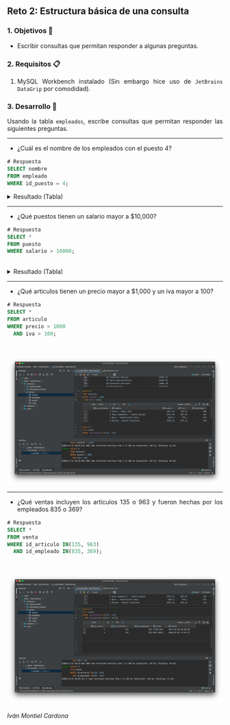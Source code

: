 ## Reto 2: Estructura básica de una consulta

<div style="text-align: justify;">

### 1. Objetivos :dart:

- Escribir consultas que permitan responder a algunas preguntas.

### 2. Requisitos :clipboard:

1. MySQL Workbench instalado (Sin embargo hice uso de `JetBrains DataGrip` por comodidad).

### 3. Desarrollo :rocket:

Usando la tabla `empleados`, escribe consultas que permitan responder las siguientes preguntas.

---

- ¿Cuál es el nombre de los empleados con el puesto 4?

```sql
# Respuesta
SELECT nombre
FROM empleado
WHERE id_puesto = 4;                  
```
<details><summary>Resultado (Tabla)</summary>
<p>

<details><summary>Evidencia (Jetbrains DataGrip)</summary>
<p>
<br />
<p align="center">
  <a>
    <img src="https://github.com/begeistert/Bedu/blob/main/Sesion-01/Reto-02/Captura%201.png">
  </a>
</p>
</details>

|#  |nombre                       |
|---|-----------------------------|
|1  |Norrie                       |
|2  |Maxy                         |

</p>
</details>

---

- ¿Qué puestos tienen un salario mayor a $10,000?

```sql
# Respuesta
SELECT *
FROM puesto
WHERE salario > 10000;                  
```

<br />
<details><summary>Resultado (Tabla)</summary>
<p>
<details><summary>Evidencia (Jetbrains DataGrip)</summary>
<p>
<br />
<p align="center">
  <a>
    <img src="https://github.com/begeistert/Bedu/blob/main/Sesion-01/Reto-02/Captura%202.png">
  </a>
</p>
</details>

|#  |id_puesto                    |nombre                              |salario |
|---|-----------------------------|------------------------------------|--------|
|1  |1                            |Analog Circuit Design manager       |28500.98|
|2  |2                            |Junior Executive                    |10508.47|
|3  |3                            |Director of Sales                   |28725.56|
|4  |4                            |Staff Scientist                     |14965.31|
|5  |5                            |Desktop Support Technician          |15885.41|
|6  |6                            |Budget/Accounting Analyst III       |17131.23|
|7  |7                            |Accounting Assistant III            |29257.91|
|8  |8                            |Programmer Analyst II               |23223.95|
|9  |9                            |Nurse Practicioner                  |11483.4 |
|10 |10                           |Social Worker                       |18008.12|
|11 |11                           |Teacher                             |21472.3 |
|12 |12                           |Structural Engineer                 |10538.63|
|13 |13                           |Senior Editor                       |11255.21|
|14 |14                           |Human Resources Manager             |20746.5 |
|15 |15                           |Web Designer IV                     |24826.77|
|16 |16                           |Safety Technician IV                |27612.46|
|17 |17                           |Financial Analyst                   |10145.15|
|18 |18                           |Speech Pathologist                  |29967.17|
|19 |19                           |Recruiter                           |16302.06|
|20 |20                           |Quality Control Specialist          |22865.39|
|21 |21                           |Graphic Designer                    |19305.16|
|22 |22                           |Computer Systems Analyst II         |16606.5 |
|23 |23                           |Social Worker                       |11686.97|
|24 |24                           |Design Engineer                     |23525.5 |
|25 |25                           |Staff Accountant IV                 |18265.64|
|26 |26                           |Financial Advisor                   |12531.67|
|27 |27                           |Sales Representative                |26687.62|
|28 |28                           |Executive Secretary                 |16004.18|
|29 |29                           |VP Marketing                        |26578.02|
|30 |30                           |Software Engineer IV                |24672.81|
|31 |31                           |General Manager                     |29561.15|
|32 |32                           |Clinical Specialist                 |11845.26|
|33 |33                           |Biostatistician IV                  |29842.41|
|34 |34                           |Help Desk Technician                |16890.91|
|35 |35                           |Community Outreach Specialist       |21445.36|
|36 |36                           |Civil Engineer                      |15679.31|
|37 |37                           |Compensation Analyst                |21540.92|
|38 |38                           |Senior Financial Analyst            |11456.12|
|39 |39                           |Help Desk Technician                |29879.62|
|40 |40                           |VP Quality Control                  |13685.23|
|41 |41                           |Biostatistician I                   |27796.43|
|42 |42                           |Administrative Officer              |15580.77|
|43 |43                           |Environmental Tech                  |13814.65|
|44 |44                           |Database Administrator II           |16263.36|
|45 |45                           |Programmer III                      |15096.16|
|46 |46                           |Senior Sales Associate              |10165.54|
|47 |47                           |Project Manager                     |27133.83|
|48 |48                           |Occupational Therapist              |24735.89|
|49 |49                           |Information Systems Manager         |24466.31|
|50 |50                           |Software Test Engineer III          |15599.51|
|51 |51                           |Project Manager                     |18880.87|
|52 |52                           |Information Systems Manager         |27462.67|
|53 |53                           |Accountant IV                       |10343.33|
|54 |54                           |Dental Hygienist                    |16095.89|
|55 |55                           |Tax Accountant                      |19793.16|
|56 |56                           |Human Resources Assistant I         |29685.55|
|57 |57                           |Programmer Analyst IV               |27790.84|
|58 |58                           |Human Resources Assistant II        |15184.37|
|59 |59                           |Graphic Designer                    |24724.2 |
|60 |60                           |Account Coordinator                 |14313.52|
|61 |61                           |Web Developer III                   |15457.03|
|62 |62                           |Compensation Analyst                |21130.7 |
|63 |63                           |Structural Engineer                 |16081.45|
|64 |64                           |Research Assistant IV               |20290.75|
|65 |65                           |Cost Accountant                     |12111.31|
|66 |66                           |Budget/Accounting Analyst III       |20428.7 |
|67 |67                           |Recruiting Manager                  |22278.6 |
|68 |68                           |Data Coordiator                     |25146.25|
|69 |69                           |Research Associate                  |15087.41|
|70 |70                           |Senior Quality Engineer             |15241.47|
|71 |71                           |Registered Nurse                    |21090.19|
|72 |72                           |Senior Quality Engineer             |25607.52|
|73 |73                           |Media Manager III                   |23918.19|
|74 |74                           |Mechanical Systems Engineer         |18228.38|
|75 |75                           |Data Coordiator                     |28264.31|
|76 |76                           |Software Engineer I                 |26955.78|
|77 |77                           |Occupational Therapist              |24963.54|
|78 |78                           |Nurse                               |16884.18|
|79 |79                           |Junior Executive                    |29916.06|
|80 |80                           |Staff Scientist                     |11471.92|
|81 |81                           |Computer Systems Analyst I          |14289.68|
|82 |82                           |Information Systems Manager         |21772.24|
|83 |83                           |Web Developer IV                    |12456.52|
|84 |84                           |Nuclear Power Engineer              |12173.71|
|85 |85                           |Electrical Engineer                 |21419.93|
|86 |86                           |Speech Pathologist                  |18404.2 |
|87 |87                           |Mechanical Systems Engineer         |15601.22|
|88 |88                           |Nurse Practicioner                  |11822.42|
|89 |89                           |Legal Assistant                     |23209.28|
|90 |90                           |Data Coordiator                     |15502.32|
|91 |91                           |Research Associate                  |29800.09|
|92 |92                           |Product Engineer                    |25908.37|
|93 |93                           |VP Sales                            |23835.4 |
|94 |94                           |Compensation Analyst                |10719.88|
|95 |95                           |Occupational Therapist              |15286.05|
|96 |96                           |Marketing Assistant                 |19593.51|
|97 |97                           |Account Coordinator                 |12461.04|
|98 |98                           |Sales Associate                     |24738.74|
|99 |99                           |Physical Therapy Assistant          |23573.61|
|100|100                          |Geologist IV                        |23026.27|
|101|101                          |Chemical Engineer                   |24483.92|
|102|102                          |Recruiter                           |28929.3 |
|103|103                          |Financial Advisor                   |17153.99|
|104|104                          |Senior Cost Accountant              |20096.87|
|105|105                          |Librarian                           |24453.31|
|106|106                          |Cost Accountant                     |11834.8 |
|107|107                          |Internal Auditor                    |24476.39|
|108|108                          |Internal Auditor                    |23620.22|
|109|109                          |Staff Accountant II                 |10438.12|
|110|110                          |Administrative Assistant II         |16934.56|
|111|111                          |Software Consultant                 |21096.1 |
|112|112                          |Sales Associate                     |24096.88|
|113|113                          |Financial Advisor                   |18398.44|
|114|114                          |Senior Quality Engineer             |10677.54|
|115|115                          |Project Manager                     |28841.26|
|116|116                          |Safety Technician I                 |15855.96|
|117|117                          |Social Worker                       |20905.23|
|118|118                          |Research Associate                  |17760.49|
|119|119                          |VP Accounting                       |19769.99|
|120|120                          |Database Administrator I            |18049.94|
|121|121                          |Help Desk Technician                |14202.55|
|122|122                          |Accountant III                      |21880.07|
|123|123                          |Nurse Practicioner                  |26483.57|
|124|124                          |Biostatistician III                 |18472.94|
|125|125                          |Assistant Manager                   |23908.08|
|126|126                          |Human Resources Manager             |10579.94|
|127|127                          |Web Designer IV                     |17833.57|
|128|128                          |Biostatistician I                   |16450.44|
|129|129                          |Sales Representative                |11213.63|
|130|130                          |Desktop Support Technician          |10940.94|
|131|131                          |Speech Pathologist                  |12090.9 |
|132|132                          |Administrative Assistant II         |29512.59|
|133|133                          |Environmental Tech                  |13570.13|
|134|134                          |Geological Engineer                 |23081.04|
|135|135                          |Chemical Engineer                   |10208.84|
|136|136                          |Assistant Professor                 |27933.59|
|137|137                          |Help Desk Operator                  |10019.44|
|138|138                          |Chief Design Engineer               |13596.5 |
|139|139                          |Financial Advisor                   |20528.15|
|140|140                          |Quality Engineer                    |20829.76|
|141|141                          |VP Marketing                        |22101.9 |
|142|142                          |Developer II                        |13860.47|
|143|143                          |VP Marketing                        |16283.37|
|144|144                          |Project Manager                     |17118.57|
|145|145                          |Biostatistician I                   |24908.56|
|146|146                          |Quality Control Specialist          |22975.08|
|147|147                          |Senior Developer                    |27119.94|
|148|148                          |Tax Accountant                      |23100.57|
|149|149                          |Speech Pathologist                  |21391.61|
|150|150                          |Administrative Officer              |10013.44|
|151|151                          |Editor                              |19022.09|
|152|152                          |Junior Executive                    |29226.46|
|153|153                          |Accounting Assistant I              |29770   |
|154|154                          |Business Systems Development Analyst|20612.78|
|155|155                          |Physical Therapy Assistant          |12325.2 |
|156|156                          |Project Manager                     |25952.97|
|157|157                          |Pharmacist                          |21270.3 |
|158|158                          |Information Systems Manager         |17275.96|
|159|159                          |Assistant Manager                   |11856.4 |
|160|160                          |Account Executive                   |20688.95|
|161|161                          |Junior Executive                    |10298.53|
|162|162                          |Account Coordinator                 |13500.38|
|163|163                          |Senior Editor                       |11618.93|
|164|164                          |Community Outreach Specialist       |26782.42|
|165|165                          |Recruiting Manager                  |10217.1 |
|166|166                          |Programmer II                       |21700.62|
|167|167                          |Account Executive                   |18350.35|
|168|168                          |Product Engineer                    |29175.25|
|169|169                          |VP Accounting                       |11932.1 |
|170|170                          |Design Engineer                     |11430.73|
|171|171                          |Paralegal                           |11273.11|
|172|172                          |Desktop Support Technician          |23331.59|
|173|173                          |Financial Advisor                   |13676.73|
|174|174                          |Associate Professor                 |29040.39|
|175|175                          |Business Systems Development Analyst|28185.01|
|176|176                          |Automation Specialist III           |28551.28|
|177|177                          |Dental Hygienist                    |21317.51|
|178|178                          |VP Product Management               |20418.46|
|179|179                          |Graphic Designer                    |16366.24|
|180|180                          |Editor                              |11627.49|
|181|181                          |Automation Specialist II            |21208.29|
|182|182                          |Assistant Professor                 |19386.62|
|183|183                          |Professor                           |28789.65|
|184|184                          |Executive Secretary                 |13547.26|
|185|185                          |Project Manager                     |15289.93|
|186|186                          |Technical Writer                    |17061.35|
|187|187                          |Director of Sales                   |10232.21|
|188|188                          |Product Engineer                    |16849.51|
|189|189                          |Statistician II                     |11827.8 |
|190|190                          |Geological Engineer                 |13978.46|
|191|191                          |Nurse Practicioner                  |15674.23|
|192|192                          |Geological Engineer                 |27495.54|
|193|193                          |Quality Engineer                    |11579.64|
|194|194                          |Senior Quality Engineer             |26106.93|
|195|195                          |Systems Administrator III           |27564.69|
|196|196                          |Senior Editor                       |20178.83|
|197|197                          |Recruiter                           |24571.07|
|198|198                          |Executive Secretary                 |24300.59|
|199|199                          |General Manager                     |19104.59|
|200|200                          |Geological Engineer                 |25202.47|
|201|201                          |Cost Accountant                     |25463.4 |
|202|202                          |Marketing Manager                   |27423.32|
|203|203                          |VP Marketing                        |17990.41|
|204|204                          |Media Manager IV                    |18185.4 |
|205|205                          |Software Test Engineer I            |22150.18|
|206|206                          |Business Systems Development Analyst|18022.71|
|207|207                          |Chief Design Engineer               |18651.94|
|208|208                          |Financial Advisor                   |10102.92|
|209|209                          |Research Associate                  |19851.11|
|210|210                          |Nurse Practicioner                  |16268.7 |
|211|211                          |Community Outreach Specialist       |10117.81|
|212|212                          |Sales Representative                |22239.37|
|213|213                          |Administrative Assistant I          |28952.63|
|214|214                          |Pharmacist                          |17596.91|
|215|215                          |Accounting Assistant II             |24026.35|
|216|216                          |Account Executive                   |29552.05|
|217|217                          |Account Coordinator                 |12867.38|
|218|218                          |Help Desk Technician                |19757.64|
|219|219                          |Engineer II                         |28226.82|
|220|220                          |Executive Secretary                 |22362.26|
|221|221                          |Staff Scientist                     |29052.89|
|222|222                          |Developer III                       |11616.76|
|223|223                          |Quality Engineer                    |28489.81|
|224|224                          |Software Consultant                 |18145.49|
|225|225                          |Professor                           |15764.04|
|226|226                          |Senior Sales Associate              |15694.07|
|227|227                          |Health Coach II                     |18672.07|
|228|228                          |Software Consultant                 |19454.3 |
|229|229                          |Nurse Practicioner                  |20772.89|
|230|230                          |Dental Hygienist                    |16157.9 |
|231|231                          |Senior Editor                       |17352.22|
|232|232                          |Clinical Specialist                 |21002.02|
|233|233                          |Office Assistant II                 |21000.56|
|234|234                          |Paralegal                           |24552.65|
|235|235                          |Product Engineer                    |18836.86|
|236|236                          |Research Assistant IV               |18666.87|
|237|237                          |Marketing Manager                   |19991.83|
|238|238                          |Office Assistant III                |19717.67|
|239|239                          |Physical Therapy Assistant          |18404.58|
|240|240                          |Senior Cost Accountant              |25951.6 |
|241|241                          |Community Outreach Specialist       |23552.23|
|242|242                          |Account Representative III          |10926.89|
|243|243                          |Sales Associate                     |12709.23|
|244|244                          |Marketing Manager                   |19119.23|
|245|245                          |Safety Technician IV                |11797.44|
|246|246                          |Programmer Analyst III              |23696.02|
|247|247                          |Help Desk Technician                |16486.79|
|248|248                          |Recruiting Manager                  |22963.26|
|249|249                          |Health Coach IV                     |28344.36|
|250|250                          |Office Assistant III                |11372.35|
|251|251                          |Internal Auditor                    |10897.05|
|252|252                          |Professor                           |20506.55|
|253|253                          |VP Quality Control                  |29036.1 |
|254|254                          |Legal Assistant                     |20262   |
|255|255                          |Civil Engineer                      |16891.1 |
|256|256                          |Biostatistician III                 |18411.12|
|257|257                          |Administrative Assistant III        |20099.57|
|258|258                          |Research Associate                  |11825.92|
|259|259                          |VP Sales                            |15739.33|
|260|260                          |Administrative Officer              |25895.3 |
|261|261                          |Product Engineer                    |16050.24|
|262|262                          |Recruiter                           |17226.73|
|263|263                          |Dental Hygienist                    |17036.12|
|264|264                          |Social Worker                       |15979.23|
|265|265                          |Paralegal                           |14343.71|
|266|266                          |Professor                           |17499.14|
|267|267                          |Mechanical Systems Engineer         |20873.59|
|268|268                          |Developer IV                        |11112.31|
|269|269                          |Analog Circuit Design manager       |27289.77|
|270|270                          |Web Developer I                     |23536.3 |
|271|271                          |Accountant I                        |12971.71|
|272|272                          |Librarian                           |26845.24|
|273|273                          |Human Resources Assistant III       |14667.33|
|274|274                          |Operator                            |21448.4 |
|275|275                          |Social Worker                       |10282.27|
|276|276                          |Mechanical Systems Engineer         |14730.23|
|277|277                          |VP Accounting                       |22066.81|
|278|278                          |Tax Accountant                      |18870.37|
|279|279                          |Financial Advisor                   |28665.52|
|280|280                          |Speech Pathologist                  |12639.2 |
|281|281                          |Chemical Engineer                   |12353.62|
|282|282                          |VP Quality Control                  |23780.39|
|283|283                          |Assistant Professor                 |19990.63|
|284|284                          |Nurse                               |24474.77|
|285|285                          |Marketing Manager                   |27867.37|
|286|286                          |Staff Accountant I                  |24347.45|
|287|287                          |Civil Engineer                      |21863.46|
|288|288                          |VP Marketing                        |16105.26|
|289|289                          |Social Worker                       |10185.35|
|290|290                          |Occupational Therapist              |26179.38|
|291|291                          |VP Quality Control                  |17498.31|
|292|292                          |Human Resources Manager             |26728.41|
|293|293                          |Biostatistician IV                  |12644.9 |
|294|294                          |Desktop Support Technician          |28434.01|
|295|295                          |General Manager                     |11296.13|
|296|296                          |Accountant IV                       |28920.2 |
|297|297                          |Senior Quality Engineer             |14061.37|
|298|298                          |VP Product Management               |20456.72|
|299|299                          |Budget/Accounting Analyst III       |21590.01|
|300|300                          |Computer Systems Analyst III        |23956.63|
|301|301                          |Librarian                           |25898.19|
|302|302                          |Programmer III                      |19995.01|
|303|303                          |GIS Technical Architect             |15415.94|
|304|304                          |Research Associate                  |19436.54|
|305|305                          |Environmental Specialist            |24867.34|
|306|306                          |Clinical Specialist                 |18150.53|
|307|307                          |VP Product Management               |11975.79|
|308|308                          |Actuary                             |24139.25|
|309|309                          |Graphic Designer                    |23354.79|
|310|310                          |Social Worker                       |28955.95|
|311|311                          |Clinical Specialist                 |13608.39|
|312|312                          |Software Test Engineer IV           |25062.1 |
|313|313                          |Mechanical Systems Engineer         |19063.26|
|314|314                          |Mechanical Systems Engineer         |13792.69|
|315|315                          |Payment Adjustment Coordinator      |21559.48|
|316|316                          |Compensation Analyst                |18219.1 |
|317|317                          |Payment Adjustment Coordinator      |24316.31|
|318|318                          |Research Associate                  |18537.77|
|319|319                          |Executive Secretary                 |18688.67|
|320|320                          |Environmental Specialist            |15201.41|
|321|321                          |Chief Design Engineer               |15878.74|
|322|322                          |Senior Editor                       |12159.97|
|323|323                          |Recruiting Manager                  |24855.73|
|324|324                          |Research Nurse                      |28531.86|
|325|325                          |Help Desk Operator                  |28174.27|
|326|326                          |Geologist III                       |12783.39|
|327|327                          |Actuary                             |25367.07|
|328|328                          |Associate Professor                 |15124.94|
|329|329                          |Assistant Professor                 |15620.74|
|330|330                          |Pharmacist                          |11218.52|
|331|331                          |Quality Control Specialist          |21388.69|
|332|332                          |Chief Design Engineer               |10978.91|
|333|333                          |Assistant Professor                 |11410.54|
|334|334                          |GIS Technical Architect             |21048.14|
|335|335                          |Electrical Engineer                 |15363.76|
|336|336                          |Physical Therapy Assistant          |12030.25|
|337|337                          |Pharmacist                          |11917.11|
|338|338                          |Staff Accountant II                 |11856.09|
|339|339                          |Physical Therapy Assistant          |10964.34|
|340|340                          |Product Engineer                    |19699.09|
|341|341                          |Statistician I                      |11590.92|
|342|342                          |Environmental Tech                  |10650.89|
|343|343                          |Operator                            |16802   |
|344|344                          |Senior Cost Accountant              |24126.62|
|345|345                          |Project Manager                     |13804.71|
|346|346                          |Physical Therapy Assistant          |22370.99|
|347|347                          |Marketing Manager                   |20291.04|
|348|348                          |Compensation Analyst                |20604.72|
|349|349                          |Sales Representative                |19445.07|
|350|350                          |Safety Technician III               |25290.49|
|351|351                          |Computer Systems Analyst I          |14324.44|
|352|352                          |Product Engineer                    |10195.75|
|353|353                          |Registered Nurse                    |18948.94|
|354|354                          |Dental Hygienist                    |12481.47|
|355|355                          |Programmer Analyst IV               |16757.92|
|356|356                          |Legal Assistant                     |11989.08|
|357|357                          |Web Developer II                    |24252.13|
|358|358                          |Data Coordiator                     |23648.62|
|359|359                          |Human Resources Manager             |27260.59|
|360|360                          |Paralegal                           |27337.48|
|361|361                          |Paralegal                           |18020   |
|362|362                          |Professor                           |23306.12|
|363|363                          |Geologist III                       |10741.95|
|364|364                          |Legal Assistant                     |20182.89|
|365|365                          |VP Accounting                       |10871.56|
|366|366                          |Web Developer IV                    |29615.38|
|367|367                          |Senior Developer                    |27606.4 |
|368|368                          |Quality Control Specialist          |27513.88|
|369|369                          |Chief Design Engineer               |12334.4 |
|370|370                          |Legal Assistant                     |27994.36|
|371|371                          |VP Accounting                       |12623.55|
|372|372                          |Product Engineer                    |26665.02|
|373|373                          |Geologist IV                        |18890.01|
|374|374                          |Account Executive                   |21326.1 |
|375|375                          |Speech Pathologist                  |10097.26|
|376|376                          |Nurse Practicioner                  |12693.12|
|377|377                          |Database Administrator III          |13709.46|
|378|378                          |Media Manager III                   |24557.5 |
|379|379                          |Assistant Manager                   |14046.33|
|380|380                          |Senior Cost Accountant              |18051.96|
|381|381                          |Account Executive                   |18716.78|
|382|382                          |Account Executive                   |16782.94|
|383|383                          |Computer Systems Analyst II         |18553.5 |
|384|384                          |Actuary                             |24915.64|
|385|385                          |Automation Specialist I             |20918.93|
|386|386                          |Technical Writer                    |21601.46|
|387|387                          |Systems Administrator IV            |21007.3 |
|388|388                          |Teacher                             |15467.24|
|389|389                          |Internal Auditor                    |29318.7 |
|390|390                          |Structural Engineer                 |28578.52|
|391|391                          |Structural Analysis Engineer        |26011.94|
|392|392                          |Junior Executive                    |22313.49|
|393|393                          |Desktop Support Technician          |13723.27|
|394|394                          |Business Systems Development Analyst|19934.36|
|395|395                          |Executive Secretary                 |24735.78|
|396|396                          |Analog Circuit Design manager       |16844.28|
|397|397                          |Health Coach IV                     |13522.92|
|398|398                          |Nuclear Power Engineer              |26714.28|
|399|399                          |Human Resources Manager             |27734.25|
|400|400                          |Structural Engineer                 |18364.62|
|401|401                          |Compensation Analyst                |12675.34|
|402|402                          |Dental Hygienist                    |28411.85|
|403|403                          |Mechanical Systems Engineer         |28088.84|
|404|404                          |Engineer IV                         |27961.07|
|405|405                          |Analog Circuit Design manager       |19170.13|
|406|406                          |VP Accounting                       |27759.48|
|407|407                          |Business Systems Development Analyst|20666.93|
|408|408                          |Developer III                       |28360.7 |
|409|409                          |Occupational Therapist              |12707.21|
|410|410                          |Senior Editor                       |28710.97|
|411|411                          |General Manager                     |10866.17|
|412|412                          |Chief Design Engineer               |20075.58|
|413|413                          |Biostatistician IV                  |12726.35|
|414|414                          |Biostatistician IV                  |26289.28|
|415|415                          |Analyst Programmer                  |24632.82|
|416|416                          |Environmental Specialist            |27402.86|
|417|417                          |Senior Financial Analyst            |22725.92|
|418|418                          |Marketing Assistant                 |12110.09|
|419|419                          |Professor                           |22996.4 |
|420|420                          |Financial Advisor                   |19936.98|
|421|421                          |Chemical Engineer                   |11070.59|
|422|422                          |Senior Financial Analyst            |19296.59|
|423|423                          |Senior Quality Engineer             |22472.93|
|424|424                          |Editor                              |19864.33|
|425|425                          |Internal Auditor                    |26557.11|
|426|426                          |Social Worker                       |10699.87|
|427|427                          |Accountant IV                       |13871.9 |
|428|428                          |Software Engineer I                 |13260.68|
|429|429                          |Technical Writer                    |20173.18|
|430|430                          |Media Manager II                    |16003.7 |
|431|431                          |Senior Cost Accountant              |18825   |
|432|432                          |Computer Systems Analyst I          |29602.29|
|433|433                          |Librarian                           |26720.17|
|434|434                          |Civil Engineer                      |15396.27|
|435|435                          |Geologist II                        |18324.45|
|436|436                          |Technical Writer                    |14878.54|
|437|437                          |Help Desk Technician                |28529.58|
|438|438                          |Health Coach I                      |25581.05|
|439|439                          |VP Marketing                        |22940.47|
|440|440                          |Nurse Practicioner                  |19989.83|
|441|441                          |Paralegal                           |10432.44|
|442|442                          |VP Marketing                        |23739.69|
|443|443                          |Administrative Officer              |13967.5 |
|444|444                          |Automation Specialist II            |23552.29|
|445|445                          |Database Administrator I            |18365.36|
|446|446                          |Marketing Assistant                 |12276.4 |
|447|447                          |Graphic Designer                    |12077.16|
|448|448                          |VP Quality Control                  |16983.42|
|449|449                          |Web Designer I                      |20419.88|
|450|450                          |Physical Therapy Assistant          |17196.41|
|451|451                          |Systems Administrator III           |27226.69|
|452|452                          |Physical Therapy Assistant          |24636.79|
|453|453                          |Paralegal                           |14626.69|
|454|454                          |Nurse Practicioner                  |23518   |
|455|455                          |Sales Associate                     |12607.58|
|456|456                          |Information Systems Manager         |18858.29|
|457|457                          |Quality Engineer                    |15890.04|
|458|458                          |Nurse Practicioner                  |19450.25|
|459|459                          |Information Systems Manager         |23307.49|
|460|460                          |Engineer IV                         |20803.72|
|461|461                          |Internal Auditor                    |22411.72|
|462|462                          |VP Quality Control                  |16884.64|
|463|463                          |Research Associate                  |10103.08|
|464|464                          |Legal Assistant                     |13249.45|
|465|465                          |Dental Hygienist                    |23124.4 |
|466|466                          |Financial Analyst                   |13029.96|
|467|467                          |Account Executive                   |27186.28|
|468|468                          |Senior Financial Analyst            |12347.62|
|469|469                          |VP Marketing                        |20799.79|
|470|470                          |Senior Financial Analyst            |22421.19|
|471|471                          |Business Systems Development Analyst|23844.52|
|472|472                          |Business Systems Development Analyst|13480.53|
|473|473                          |Assistant Professor                 |22278.37|
|474|474                          |Electrical Engineer                 |14857.74|
|475|475                          |Payment Adjustment Coordinator      |18237.53|
|476|476                          |Nurse                               |12490   |
|477|477                          |Environmental Tech                  |18596.21|
|478|478                          |Statistician IV                     |17690.83|
|479|479                          |Accounting Assistant III            |28253.17|
|480|480                          |Programmer Analyst II               |12434.83|
|481|481                          |Director of Sales                   |14143.88|
|482|482                          |VP Quality Control                  |12970.54|
|483|483                          |Editor                              |11949.92|
|484|484                          |Geological Engineer                 |18462.62|
|485|485                          |Project Manager                     |21434.4 |
|486|486                          |General Manager                     |22431.9 |
|487|487                          |Analog Circuit Design manager       |29923.95|
|488|488                          |Financial Advisor                   |23208.73|
|489|489                          |Database Administrator II           |27225.98|
|490|490                          |Recruiter                           |20317.25|
|491|491                          |Staff Scientist                     |11947.8 |
|492|492                          |Actuary                             |21991.83|
|493|493                          |Product Engineer                    |15901.79|
|494|494                          |Sales Representative                |29996.58|
|495|495                          |Structural Analysis Engineer        |21362.13|
|496|496                          |Paralegal                           |12207.59|
|497|497                          |Administrative Assistant III        |27971.75|
|498|498                          |Software Test Engineer II           |13084.31|
|499|499                          |Automation Specialist IV            |27356.99|
|500|500                          |Research Assistant III              |27359.54|
|501|501                          |Technical Writer                    |29139.82|
|502|502                          |Pharmacist                          |21535.67|
|503|503                          |Staff Scientist                     |15989.53|
|504|504                          |Graphic Designer                    |19845.21|
|505|505                          |Marketing Assistant                 |14347.61|
|506|506                          |Nurse                               |12110.21|
|507|507                          |Database Administrator IV           |10834.59|
|508|508                          |Associate Professor                 |24745.7 |
|509|509                          |Developer II                        |23664.84|
|510|510                          |Research Associate                  |16292.78|
|511|511                          |Junior Executive                    |11821   |
|512|512                          |Marketing Manager                   |16014.98|
|513|513                          |Physical Therapy Assistant          |17219.16|
|514|514                          |Staff Accountant I                  |12043.79|
|515|515                          |Speech Pathologist                  |11647.84|
|516|516                          |Recruiting Manager                  |27934.21|
|517|517                          |GIS Technical Architect             |16959.14|
|518|518                          |Business Systems Development Analyst|15384.85|
|519|519                          |Engineer II                         |23057.65|
|520|520                          |Environmental Tech                  |17585.64|
|521|521                          |Biostatistician I                   |12011.1 |
|522|522                          |Quality Engineer                    |20150.93|
|523|523                          |Assistant Professor                 |20375.18|
|524|524                          |Help Desk Technician                |12652.2 |
|525|525                          |Financial Advisor                   |28842.5 |
|526|526                          |Developer II                        |12054.4 |
|527|527                          |Clinical Specialist                 |14992.44|
|528|528                          |Software Consultant                 |10694.09|
|529|529                          |Executive Secretary                 |27284.56|
|530|530                          |Budget/Accounting Analyst IV        |26113.44|
|531|531                          |Structural Analysis Engineer        |28625.06|
|532|532                          |Environmental Specialist            |21286.84|
|533|533                          |Financial Analyst                   |13650.91|
|534|534                          |Data Coordiator                     |21418.75|
|535|535                          |Data Coordiator                     |21877.42|
|536|536                          |Speech Pathologist                  |13906.57|
|537|537                          |Database Administrator IV           |13599.28|
|538|538                          |Web Designer II                     |18487.79|
|539|539                          |Health Coach III                    |17612.04|
|540|540                          |Sales Representative                |15169.34|
|541|541                          |Statistician II                     |16924.85|
|542|542                          |Marketing Manager                   |12277.31|
|543|543                          |Assistant Media Planner             |26155.71|
|544|544                          |Operator                            |13477.21|
|545|545                          |Help Desk Operator                  |12540.01|
|546|546                          |Sales Representative                |13833.83|
|547|547                          |Human Resources Manager             |21088.2 |
|548|548                          |Automation Specialist III           |13119.76|
|549|549                          |Physical Therapy Assistant          |17927   |
|550|550                          |Web Developer II                    |19845.61|
|551|551                          |Biostatistician IV                  |11777.97|
|552|552                          |Teacher                             |13077.71|
|553|553                          |Compensation Analyst                |14957.67|
|554|554                          |Director of Sales                   |14173.4 |
|555|555                          |Nurse                               |15709.06|
|556|556                          |Editor                              |25239.41|
|557|557                          |Geological Engineer                 |23173.54|
|558|558                          |Director of Sales                   |26133.1 |
|559|559                          |Office Assistant III                |15605.28|
|560|560                          |Assistant Professor                 |24994.63|
|561|561                          |Marketing Manager                   |17239.92|
|562|562                          |Engineer I                          |27155.44|
|563|563                          |Research Associate                  |10758.91|
|564|564                          |Developer III                       |19597.44|
|565|565                          |Pharmacist                          |15394.25|
|566|566                          |Compensation Analyst                |10919.82|
|567|567                          |Analyst Programmer                  |12604.52|
|568|568                          |Human Resources Assistant I         |12434.26|
|569|569                          |Quality Control Specialist          |19317.13|
|570|570                          |Professor                           |15085.24|
|571|571                          |Paralegal                           |13166.79|
|572|572                          |Media Manager IV                    |26951.09|
|573|573                          |Assistant Professor                 |11901.17|
|574|574                          |VP Marketing                        |20113.84|
|575|575                          |Teacher                             |13386.74|
|576|576                          |VP Product Management               |29719.9 |
|577|577                          |VP Accounting                       |23072.86|
|578|578                          |Teacher                             |18525.96|
|579|579                          |Editor                              |25737.85|
|580|580                          |Biostatistician IV                  |22574.86|
|581|581                          |Recruiting Manager                  |25405.1 |
|582|582                          |Cost Accountant                     |26563.06|
|583|583                          |Help Desk Operator                  |27163.3 |
|584|584                          |Biostatistician III                 |24151.76|
|585|585                          |Food Chemist                        |23047.75|
|586|586                          |Librarian                           |11160.77|
|587|587                          |Human Resources Assistant III       |17950.28|
|588|588                          |Environmental Specialist            |13729.77|
|589|589                          |Safety Technician III               |15623.19|
|590|590                          |Librarian                           |24330.42|
|591|591                          |Tax Accountant                      |10303.46|
|592|592                          |Statistician III                    |16859.53|
|593|593                          |Analog Circuit Design manager       |24751.34|
|594|594                          |Electrical Engineer                 |24657.2 |
|595|595                          |Editor                              |28975.83|
|596|596                          |Business Systems Development Analyst|29667.53|
|597|597                          |Data Coordiator                     |17497.45|
|598|598                          |Community Outreach Specialist       |27120.26|
|599|599                          |Occupational Therapist              |11880.84|
|600|600                          |Assistant Professor                 |12876.27|
|601|601                          |Marketing Assistant                 |13453.09|
|602|602                          |Payment Adjustment Coordinator      |16574.38|
|603|603                          |Executive Secretary                 |23193.52|
|604|604                          |Paralegal                           |21728.8 |
|605|605                          |Analyst Programmer                  |17074.44|
|606|606                          |Marketing Assistant                 |26820.89|
|607|607                          |Systems Administrator III           |10458.33|
|608|608                          |VP Sales                            |17563.43|
|609|609                          |Nuclear Power Engineer              |13531.34|
|610|610                          |Actuary                             |23188.73|
|611|611                          |VP Sales                            |21899.71|
|612|612                          |Technical Writer                    |23097.7 |
|613|613                          |Tax Accountant                      |16431.92|
|614|614                          |Senior Editor                       |23098.98|
|615|615                          |Quality Control Specialist          |12747.46|
|616|616                          |Administrative Assistant III        |25220.58|
|617|617                          |Marketing Assistant                 |16786.02|
|618|618                          |Social Worker                       |14596.18|
|619|619                          |Recruiting Manager                  |28885.36|
|620|620                          |Research Nurse                      |24115.47|
|621|621                          |Editor                              |18431.67|
|622|622                          |Budget/Accounting Analyst IV        |11753.07|
|623|623                          |Business Systems Development Analyst|25173.78|
|624|624                          |Geological Engineer                 |23325.07|
|625|625                          |Engineer II                         |21105.91|
|626|626                          |Associate Professor                 |21951.34|
|627|627                          |Account Coordinator                 |23285.7 |
|628|628                          |Help Desk Operator                  |23207.45|
|629|629                          |Senior Editor                       |29711.2 |
|630|630                          |Web Designer III                    |17926.96|
|631|631                          |Project Manager                     |26714.1 |
|632|632                          |Assistant Media Planner             |23506.64|
|633|633                          |Nurse Practicioner                  |17260.24|
|634|634                          |Financial Advisor                   |11899.63|
|635|635                          |Web Developer II                    |26175.94|
|636|636                          |Quality Control Specialist          |11884   |
|637|637                          |Software Test Engineer III          |13729.61|
|638|638                          |Teacher                             |17580.31|
|639|639                          |Financial Analyst                   |25272.3 |
|640|640                          |Business Systems Development Analyst|21604.8 |
|641|641                          |Community Outreach Specialist       |28178.67|
|642|642                          |Media Manager III                   |16212.54|
|643|643                          |Computer Systems Analyst I          |11270.92|
|644|644                          |Statistician IV                     |17657.32|
|645|645                          |Nurse Practicioner                  |25579.22|
|646|646                          |Nurse Practicioner                  |16605.18|
|647|647                          |Help Desk Technician                |25150.92|
|648|648                          |Senior Cost Accountant              |17303.74|
|649|649                          |Software Engineer IV                |12585.94|
|650|650                          |Editor                              |22380.65|
|651|651                          |Recruiting Manager                  |23299.79|
|652|652                          |Technical Writer                    |14331.83|
|653|653                          |General Manager                     |10491.25|
|654|654                          |Marketing Manager                   |22639.22|
|655|655                          |Editor                              |25071.68|
|656|656                          |Developer II                        |13433.86|
|657|657                          |Occupational Therapist              |13190.86|
|658|658                          |Executive Secretary                 |17745.78|
|659|659                          |Budget/Accounting Analyst IV        |10326.54|
|660|660                          |Office Assistant IV                 |10147.18|
|661|661                          |Assistant Media Planner             |10530.28|
|662|662                          |Business Systems Development Analyst|16887.69|
|663|663                          |Budget/Accounting Analyst IV        |19280.4 |
|664|664                          |Financial Advisor                   |18243.06|
|665|665                          |Assistant Professor                 |27650.12|
|666|666                          |Environmental Specialist            |26413.7 |
|667|667                          |Developer II                        |27196.55|
|668|668                          |Physical Therapy Assistant          |20688.87|
|669|669                          |Actuary                             |16361.43|
|670|670                          |Engineer IV                         |21317.37|
|671|671                          |Account Coordinator                 |18937.29|
|672|672                          |Environmental Specialist            |22044.17|
|673|673                          |Compensation Analyst                |14250.64|
|674|674                          |Associate Professor                 |14069.04|
|675|675                          |Tax Accountant                      |16293.79|
|676|676                          |Environmental Tech                  |12580.17|
|677|677                          |VP Product Management               |25531.57|
|678|678                          |Health Coach III                    |17752.7 |
|679|679                          |Structural Engineer                 |14350.9 |
|680|680                          |Staff Scientist                     |18634.99|
|681|681                          |Civil Engineer                      |26479.03|
|682|682                          |Compensation Analyst                |26389.94|
|683|683                          |Office Assistant I                  |20506.16|
|684|684                          |Sales Associate                     |11897.91|
|685|685                          |Business Systems Development Analyst|12376.59|
|686|686                          |Computer Systems Analyst III        |25328.61|
|687|687                          |Recruiting Manager                  |15470.31|
|688|688                          |Health Coach III                    |22217.4 |
|689|689                          |Marketing Manager                   |11914.42|
|690|690                          |Nurse                               |20881.46|
|691|691                          |Internal Auditor                    |27373.11|
|692|692                          |Environmental Tech                  |18146.03|
|693|693                          |Community Outreach Specialist       |25137.54|
|694|694                          |Clinical Specialist                 |19651.65|
|695|695                          |Statistician I                      |11334.02|
|696|696                          |Editor                              |28886.6 |
|697|697                          |Account Representative IV           |23823.97|
|698|698                          |Marketing Assistant                 |18616.06|
|699|699                          |Paralegal                           |24139.3 |
|700|700                          |Product Engineer                    |22760.67|
|701|701                          |Executive Secretary                 |18497.42|
|702|702                          |Mechanical Systems Engineer         |22927.52|
|703|703                          |Nurse                               |10512.77|
|704|704                          |Health Coach IV                     |26951.42|
|705|705                          |Electrical Engineer                 |18416.63|
|706|706                          |Marketing Manager                   |26186.69|
|707|707                          |Associate Professor                 |21096.43|
|708|708                          |Structural Engineer                 |29488.39|
|709|709                          |Senior Cost Accountant              |27447.79|
|710|710                          |Environmental Tech                  |21938.15|
|711|711                          |Associate Professor                 |11151.58|
|712|712                          |Statistician III                    |25505.88|
|713|713                          |Mechanical Systems Engineer         |12622.3 |
|714|714                          |Media Manager III                   |19254.64|
|715|715                          |General Manager                     |29180.99|
|716|716                          |Quality Engineer                    |26460.26|
|717|717                          |Clinical Specialist                 |15518.91|
|718|718                          |Food Chemist                        |16349.99|
|719|719                          |Teacher                             |27024.51|
|720|720                          |Executive Secretary                 |23587.2 |
|721|721                          |Quality Engineer                    |25306.08|
|722|722                          |Social Worker                       |26808.64|
|723|723                          |Speech Pathologist                  |22153.72|
|724|724                          |Media Manager III                   |22550.29|
|725|725                          |Junior Executive                    |28292.39|
|726|726                          |Human Resources Assistant I         |12323.29|
|727|727                          |Web Designer IV                     |15749.84|
|728|728                          |Actuary                             |20149.61|
|729|729                          |Director of Sales                   |10236.8 |
|730|730                          |Clinical Specialist                 |27626.02|
|731|731                          |Staff Accountant I                  |12143.65|
|732|732                          |Operator                            |21678.58|
|733|733                          |Senior Developer                    |26186.01|
|734|734                          |Recruiter                           |27401.89|
|735|735                          |Human Resources Assistant IV        |12946.33|
|736|736                          |Registered Nurse                    |18326.67|
|737|737                          |Statistician I                      |15978.71|
|738|738                          |Operator                            |10086.03|
|739|739                          |Technical Writer                    |24948.49|
|740|740                          |Automation Specialist III           |29771.91|
|741|741                          |Senior Editor                       |16392.54|
|742|742                          |Senior Cost Accountant              |16141.17|
|743|743                          |Teacher                             |22815.62|
|744|744                          |Project Manager                     |29126.11|
|745|745                          |Occupational Therapist              |19806.07|
|746|746                          |Recruiting Manager                  |15695.04|
|747|747                          |Research Associate                  |11942.04|
|748|748                          |Design Engineer                     |18964.32|
|749|749                          |Editor                              |10850.62|
|750|750                          |Structural Engineer                 |21106.55|
|751|751                          |Chief Design Engineer               |10233.93|
|752|752                          |Marketing Assistant                 |25387.77|
|753|753                          |Project Manager                     |27877.05|
|754|754                          |Food Chemist                        |27115.5 |
|755|755                          |VP Product Management               |13755.02|
|756|756                          |Project Manager                     |15970.86|
|757|757                          |Staff Scientist                     |27549.25|
|758|758                          |General Manager                     |10620.97|
|759|759                          |Financial Analyst                   |26240.26|
|760|760                          |Community Outreach Specialist       |15180.09|
|761|761                          |GIS Technical Architect             |25556.19|
|762|762                          |Senior Sales Associate              |10985.1 |
|763|763                          |Payment Adjustment Coordinator      |27549.45|
|764|764                          |VP Product Management               |17205.54|
|765|765                          |Engineer IV                         |10170.77|
|766|766                          |Human Resources Assistant II        |27632.45|
|767|767                          |Project Manager                     |23638.41|
|768|768                          |Teacher                             |26787.52|
|769|769                          |Database Administrator III          |24504.77|
|770|770                          |Staff Accountant IV                 |22534.53|
|771|771                          |Project Manager                     |14252.23|
|772|772                          |Database Administrator IV           |28262.98|
|773|773                          |Sales Representative                |23640.66|
|774|774                          |Assistant Manager                   |21399.66|
|775|775                          |Geologist III                       |21466.11|
|776|776                          |Budget/Accounting Analyst II        |28698.82|
|777|777                          |VP Quality Control                  |25264.92|
|778|778                          |Health Coach I                      |17343.96|
|779|779                          |Recruiter                           |22323.03|
|780|780                          |Nuclear Power Engineer              |12671.27|
|781|781                          |General Manager                     |19754.86|
|782|782                          |Assistant Media Planner             |25139.37|
|783|783                          |Data Coordiator                     |25125.46|
|784|784                          |Physical Therapy Assistant          |25811.34|
|785|785                          |Sales Associate                     |22586.29|
|786|786                          |Help Desk Technician                |10968.89|
|787|787                          |Nuclear Power Engineer              |17637.78|
|788|788                          |Sales Representative                |20450.88|
|789|789                          |VP Accounting                       |15151.19|
|790|790                          |Help Desk Technician                |20969   |
|791|791                          |Data Coordiator                     |27959.35|
|792|792                          |Programmer II                       |19358.4 |
|793|793                          |Librarian                           |14430.59|
|794|794                          |Business Systems Development Analyst|21858.84|
|795|795                          |Geologist II                        |22736.09|
|796|796                          |Geologist II                        |11542.39|
|797|797                          |Sales Representative                |16557.78|
|798|798                          |Assistant Manager                   |24581.97|
|799|799                          |Research Associate                  |15910.88|
|800|800                          |Assistant Media Planner             |28810.15|
|801|801                          |Health Coach I                      |21276.71|
|802|802                          |Senior Quality Engineer             |13965.65|
|803|803                          |Structural Engineer                 |12897.66|
|804|804                          |Pharmacist                          |23316.6 |
|805|805                          |Programmer Analyst III              |26999.95|
|806|806                          |Structural Engineer                 |27461.41|
|807|807                          |Product Engineer                    |23563.53|
|808|808                          |Cost Accountant                     |24705.07|
|809|809                          |VP Accounting                       |12693.5 |
|810|810                          |Food Chemist                        |26539.48|
|811|811                          |Account Representative II           |13258.77|
|812|812                          |Associate Professor                 |27293.19|
|813|813                          |Cost Accountant                     |17541.83|
|814|814                          |Project Manager                     |13885.65|
|815|815                          |Nuclear Power Engineer              |27219.18|
|816|816                          |Nuclear Power Engineer              |24279.42|
|817|817                          |General Manager                     |11916.17|
|818|818                          |Web Designer I                      |24556.41|
|819|819                          |Biostatistician II                  |20196.05|
|820|820                          |Clinical Specialist                 |11326.16|
|821|821                          |Internal Auditor                    |29391.35|
|822|822                          |Senior Financial Analyst            |26858.65|
|823|823                          |Actuary                             |28967.82|
|824|824                          |Help Desk Operator                  |28235.35|
|825|825                          |General Manager                     |12222.92|
|826|826                          |Community Outreach Specialist       |24476.29|
|827|827                          |Automation Specialist III           |13822.86|
|828|828                          |Analyst Programmer                  |28657.83|
|829|829                          |Electrical Engineer                 |21744.07|
|830|830                          |Systems Administrator II            |16712.29|
|831|831                          |Software Consultant                 |16259.46|
|832|832                          |Senior Developer                    |29130.04|
|833|833                          |Librarian                           |13293.78|
|834|834                          |Senior Developer                    |10026.46|
|835|835                          |Quality Control Specialist          |26156.56|
|836|836                          |Clinical Specialist                 |14698.98|
|837|837                          |Staff Scientist                     |13129.82|
|838|838                          |VP Sales                            |20376.64|
|839|839                          |Web Designer IV                     |15779.85|
|840|840                          |Senior Quality Engineer             |15425.89|
|841|841                          |Electrical Engineer                 |23999.57|
|842|842                          |Nurse                               |10927.32|
|843|843                          |Professor                           |27377   |
|844|844                          |Administrative Assistant III        |23986.97|
|845|845                          |Senior Developer                    |24442.15|
|846|846                          |Software Test Engineer III          |16970.41|
|847|847                          |Research Associate                  |24921.33|
|848|848                          |Sales Associate                     |26223.04|
|849|849                          |Data Coordiator                     |17466.82|
|850|850                          |Cost Accountant                     |10351.34|
|851|851                          |Staff Scientist                     |14787.47|
|852|852                          |Statistician IV                     |23780.15|
|853|853                          |Research Assistant II               |15982.36|
|854|854                          |Internal Auditor                    |23138.83|
|855|855                          |Occupational Therapist              |18730.06|
|856|856                          |VP Quality Control                  |17835.47|
|857|857                          |Chemical Engineer                   |15967.45|
|858|858                          |Information Systems Manager         |25463.68|
|859|859                          |Data Coordiator                     |13380.4 |
|860|860                          |Assistant Manager                   |23278.56|
|861|861                          |GIS Technical Architect             |19189.75|
|862|862                          |Marketing Assistant                 |15751.21|
|863|863                          |Environmental Specialist            |14803.05|
|864|864                          |Mechanical Systems Engineer         |27094.02|
|865|865                          |Marketing Assistant                 |26671.58|
|866|866                          |Chemical Engineer                   |27705.84|
|867|867                          |Editor                              |21255.9 |
|868|868                          |Cost Accountant                     |26954   |
|869|869                          |Account Executive                   |24816.63|
|870|870                          |Speech Pathologist                  |29420.65|
|871|871                          |Recruiter                           |24965.79|
|872|872                          |Data Coordiator                     |20509.49|
|873|873                          |Chief Design Engineer               |11685.31|
|874|874                          |Assistant Media Planner             |28433.64|
|875|875                          |Biostatistician III                 |11133.17|
|876|876                          |Pharmacist                          |20838.19|
|877|877                          |Director of Sales                   |18473.45|
|878|878                          |Environmental Tech                  |21668.35|
|879|879                          |Research Associate                  |10762.57|
|880|880                          |Software Consultant                 |24599.9 |
|881|881                          |VP Marketing                        |12682.01|
|882|882                          |Engineer III                        |17366.15|
|883|883                          |Senior Quality Engineer             |21752.23|
|884|884                          |Research Nurse                      |22113.15|
|885|885                          |Marketing Manager                   |18560.02|
|886|886                          |Budget/Accounting Analyst III       |10957.83|
|887|887                          |Account Executive                   |15211.66|
|888|888                          |Budget/Accounting Analyst I         |16579.18|
|889|889                          |Web Designer IV                     |20530.46|
|890|890                          |VP Sales                            |18086.93|
|891|891                          |Financial Analyst                   |14764.11|
|892|892                          |Mechanical Systems Engineer         |12849.25|
|893|893                          |Technical Writer                    |29912.53|
|894|894                          |Nurse                               |22250.22|
|895|895                          |Physical Therapy Assistant          |27515.29|
|896|896                          |Administrative Assistant III        |12699.95|
|897|897                          |Senior Sales Associate              |22585.86|
|898|898                          |Accounting Assistant II             |29724.08|
|899|899                          |VP Quality Control                  |13493.66|
|900|900                          |Assistant Manager                   |18427.36|
|901|901                          |Human Resources Assistant II        |13744.37|
|902|902                          |Nurse Practicioner                  |27338.12|
|903|903                          |Accounting Assistant III            |21436   |
|904|904                          |Statistician III                    |14232.34|
|905|905                          |Pharmacist                          |19402.19|
|906|906                          |Structural Engineer                 |17851.67|
|907|907                          |Recruiting Manager                  |27280.08|
|908|908                          |Nurse                               |12048.42|
|909|909                          |Engineer III                        |12519.02|
|910|910                          |Safety Technician IV                |13059.35|
|911|911                          |Nuclear Power Engineer              |19895.05|
|912|912                          |Clinical Specialist                 |11981.95|
|913|913                          |Pharmacist                          |14556.02|
|914|914                          |Automation Specialist I             |18981.55|
|915|915                          |Office Assistant IV                 |25751.3 |
|916|916                          |Quality Engineer                    |28453.36|
|917|917                          |Sales Representative                |29336.16|
|918|918                          |Electrical Engineer                 |28130.38|
|919|919                          |Developer IV                        |15157.46|
|920|920                          |Web Designer III                    |26158.08|
|921|921                          |Engineer III                        |19456.23|
|922|922                          |Accounting Assistant II             |29096.49|
|923|923                          |Associate Professor                 |13060.32|
|924|924                          |Design Engineer                     |26525.39|
|925|925                          |Media Manager II                    |15753.81|
|926|926                          |Accountant I                        |17595.37|
|927|927                          |Assistant Professor                 |22167.46|
|928|928                          |Analyst Programmer                  |26053.17|
|929|929                          |Editor                              |26643.76|
|930|930                          |Analog Circuit Design manager       |15993.04|
|931|931                          |Nuclear Power Engineer              |29072.24|
|932|932                          |Senior Financial Analyst            |18793.63|
|933|933                          |Sales Representative                |29662.48|
|934|934                          |Senior Cost Accountant              |24837.04|
|935|935                          |Compensation Analyst                |10953.63|
|936|936                          |Software Consultant                 |15419.53|
|937|937                          |Recruiter                           |23351.12|
|938|938                          |VP Quality Control                  |14846.64|
|939|939                          |Structural Analysis Engineer        |20283.36|
|940|940                          |Software Engineer I                 |18467.6 |
|941|941                          |Programmer II                       |25679.26|
|942|942                          |Executive Secretary                 |19079.64|
|943|943                          |Nurse Practicioner                  |19184.11|
|944|944                          |Associate Professor                 |25214.14|
|945|945                          |Safety Technician IV                |21302.75|
|946|946                          |Electrical Engineer                 |10459.32|
|947|947                          |Professor                           |16056.6 |
|948|948                          |Junior Executive                    |14469.86|
|949|949                          |VP Sales                            |26517.84|
|950|950                          |Staff Accountant IV                 |11406.1 |
|951|951                          |Chemical Engineer                   |22935.03|
|952|952                          |Developer IV                        |15620.98|
|953|953                          |Statistician I                      |27858.57|
|954|954                          |Environmental Specialist            |21399.12|
|955|955                          |Marketing Manager                   |17116.92|
|956|956                          |Computer Systems Analyst IV         |25803.45|
|957|957                          |Marketing Manager                   |24326.64|
|958|958                          |Computer Systems Analyst III        |24225.4 |
|959|959                          |Software Consultant                 |22832.06|
|960|960                          |Nurse Practicioner                  |12260.76|
|961|961                          |Data Coordiator                     |12760.56|
|962|962                          |VP Accounting                       |20499.33|
|963|963                          |Occupational Therapist              |17521.84|
|964|964                          |Budget/Accounting Analyst IV        |19368.2 |
|965|965                          |Assistant Professor                 |22744.8 |
|966|966                          |VP Quality Control                  |26088.42|
|967|967                          |Account Representative II           |23012.09|
|968|968                          |Occupational Therapist              |12310.78|
|969|969                          |Graphic Designer                    |24139.1 |
|970|970                          |Director of Sales                   |14512.29|
|971|971                          |Programmer IV                       |27148.8 |
|972|972                          |Compensation Analyst                |14285.5 |
|973|973                          |Help Desk Operator                  |15324.4 |
|974|974                          |Analog Circuit Design manager       |16836.69|
|975|975                          |Sales Associate                     |26399.96|
|976|976                          |VP Marketing                        |19149.42|
|977|977                          |Electrical Engineer                 |16758   |
|978|978                          |Product Engineer                    |25036.51|
|979|979                          |Food Chemist                        |29769.81|
|980|980                          |Database Administrator IV           |25425.17|
|981|981                          |Community Outreach Specialist       |11189.59|
|982|982                          |VP Marketing                        |19650.29|
|983|983                          |Graphic Designer                    |15770.38|
|984|984                          |Senior Editor                       |23814.5 |
|985|985                          |Marketing Manager                   |10041.21|
|986|986                          |Environmental Tech                  |22320.92|
|987|987                          |Geologist I                         |11719.36|
|988|988                          |Senior Financial Analyst            |21479.01|
|989|989                          |Account Representative IV           |20312.4 |
|990|990                          |Database Administrator III          |26916.25|
|991|991                          |Marketing Manager                   |23623.99|
|992|992                          |Accountant IV                       |20159.91|
|993|993                          |Quality Control Specialist          |11587.51|
|994|994                          |Professor                           |10057.91|
|995|995                          |Developer III                       |19229.64|
|996|996                          |Senior Cost Accountant              |16959.66|
|997|997                          |Developer II                        |10405.99|
|998|998                          |Electrical Engineer                 |17253.65|
|999|999                          |Staff Accountant II                 |11400.73|
|1000|1000                         |Operator                            |23670.02|

</p>
</details>

---

- ¿Qué articulos tienen un precio mayor a $1,000 y un iva mayor a 100?

```sql
# Respuesta
SELECT *
FROM articulo
WHERE precio > 1000
  AND iva > 100;                 
```

<br />
<p align="center">
  <a>
    <img src="https://github.com/begeistert/Bedu/blob/main/Sesion-01/Reto-02/Captura%203.png">
  </a>
</p>

---

- ¿Qué ventas incluyen los artículos 135 o 963 y fueron hechas por los empleados 835 o 369?

```sql
# Respuesta
SELECT *
FROM venta
WHERE id_articulo IN(135, 963)
  AND id_empleado IN(835, 369);               
```


<br />
<p align="center">
  <a>
    <img src="https://github.com/begeistert/Bedu/blob/main/Sesion-01/Reto-02/Captura%204.png">
  </a>
</p>

</div>

###### Iván Montiel Cardona
